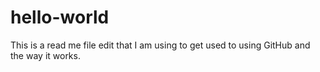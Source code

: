 # hello-world
This is a read me file edit that I am using to get used to using GitHub and the way it works.
